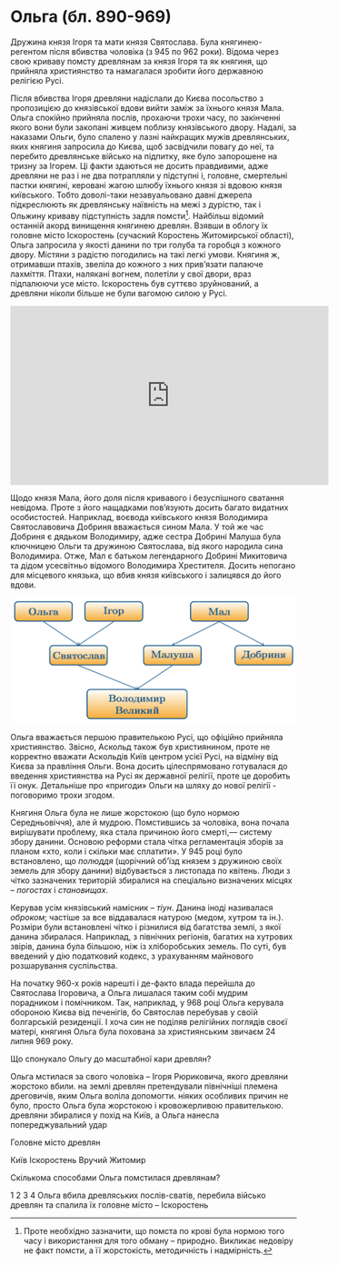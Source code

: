 Ольга (бл. 890-969)
===================

Дружина князя Ігоря та мати князя Святослава. Була княгинею-регентом
після вбивства чоловіка (з 945 по 962 роки). Відома через свою криваву
помсту древлянам за князя Ігоря та як княгиня, що прийняла християнство
та намагалася зробити його державною релігією Русі.

Після вбивства Ігоря древляни надіслали до Києва посольство з
пропозицією до князівської вдови вийти заміж за їхнього князя Мала.
Ольга спокійно прийняла послів, прохаючи трохи часу, по закінченні якого
вони були закопані живцем поблизу князівського двору. Надалі, за
наказами Ольги, було спалено у лазні найкращих мужів древлянських, яких
княгиня запросила до Києва, щоб засвідчили повагу до неї, та перебито
древлянське військо на підпитку, яке було запорошене на тризну за
Ігорем. Ці факти здаються не досить правдивими, адже древляни не раз і
не два потрапляли у підступні і, головне, смертельні пастки княгині,
керовані жагою шлюбу їхнього князя зі вдовою князя київського. Тобто
доволі-таки незавуальовано давні джерела підкреслюють як древлянську
наївність на межі з дурістю, так і Ольжину криваву підступність задля
помсти[^3]. Найбільш відомий останній акорд винищення княгинею древлян.
Взявши в облогу їх головне місто Іскоростень (сучасний Коростень
Житомирської області), Ольга запросила у якості данини по три голуба та
горобця з кожного двору. Містяни з радістю погодились на такі легкі
умови. Княгиня ж, отримавши птахів, звеліла до кожного з них прив’язати
палаюче лахміття. Птахи, налякані вогнем, полетіли у свої двори, враз
підпалюючи усе місто. Іскоростень був суттєво зруйнований, а древляни
ніколи більше не були вагомою силою у Русі.

<div class="fluidMedia">
<iframe align="center" width="560" height="315" src="https://www.youtube.com/embed/XDMIZWaCsrc" frameborder="0" allowfullscreen></iframe>
</div>
<div class="popup">
</div>
<div class="space">
</div>



Щодо князя Мала, його доля після кривавого і безуспішного сватання
невідома. Проте з його нащадками пов’язують досить багато видатних
особистостей. Наприклад, воєвода київського князя Володимира
Святославовича Добриня вважається сином Мала. У той же час Добриня є
дядьком Володимиру, адже сестра Добрині Малуша була ключницею Ольги та
дружиною Святослава, від якого народила сина Володимира. Отже, Мал є
батьком легендарного Добрині Микитовича та дідом усесвітньо відомого
Володимира Хрестителя. Досить непогано для місцевого князька, що вбив
князя київського і залицявся до його вдови.

<div align="center">
<img src="olga.png" width="500" />
</div>

Ольга вважається першою правителькою Русі, що офіційно прийняла
християнство. Звісно, Аскольд також був християнином, проте не корректно
вважати Аскольдiв Київ центром усiєї Русi, на вiдмiну вiд Києва за
правлiння Ольги. Вона досить цілеспрямовано готувалася до введення
християнства на Русі як державної релігії, проте це доробить її онук.
Детальнiше про «пригоди» Ольги на шляху до нової релiгiї - поговоримо
трохи згодом.

Княгиня Ольга була не лише жорстокою (що було нормою Середньовіччя), але
й мудрою. Помстившись за чоловіка, вона почала вирішувати проблему, яка
стала причиною його смерті,— систему збору данини. Основою реформи стала
чітка регламентація зборів за планом «хто, коли і скільки має сплатити».
У 945 році було встановлено, що *полюддя* (щорічний об’їзд князем з
дружиною своїх земель для збору данини) відбувається з листопада по
квітень. Люди з чітко зазначених територій збиралися на спеціально
визначених місцях – *погостах* і *становищах*.

Керував усім князівський намісник – *тіун*. Данина іноді називалася
*оброком*; частіше за все віддавалася натурою (медом, хутром та ін.).
Розміри були встановлені чітко і різнилися від багатства землі, з якої
данина збиралася. Наприклад, з північних регіонів, багатих на хутрових звірів, данина була більшою, ніж із
хліборобських земель. По суті, був введений у дію податковий кодекс, з
урахуванням майнового розшарування суспільства.

На початку 960-х років нарешті і де-факто влада перейшла до Святослава
Ігоровича, а Ольга лишалася таким собі мудрим порадником і помічником.
Так, наприклад, у 968 році Ольга керувала обороною Києва від печенігів,
бо Святослав перебував у своїй болгарській резиденції. І хоча син не
поділяв релігійних поглядів своєї матері, княгиня Ольга була похована за
християнським звичаєм 24 липня 969 року.

[^3]: Проте необхідно зазначити, що помста по крові була нормою того часу і використання для того обману – природно. Викликає недовіру не факт помсти, а її жорстокість, методичність і надмірність.

<quiz>
    <question>
        <p>Що спонукало Ольгу до масштабної кари древлян?</p>
        <answer correct>Ольга мстилася за свого чоловіка – Ігоря Рюриковича, якого древляни жорстоко вбили.</answer>
        <answer>на землі древлян претендували північніші племена дреговичів, яким Ольга воліла допомогти.</answer>
        <answer>ніяких особливих причин не було, просто Ольга була жорстокою і кровожерливою правителькою.</answer>
        <answer>древляни збиралися у похід на Київ, а Ольга нанесла попереджувальний удар</answer>
    </question>
    <question>
        <p>Головне місто древлян</p>
        <answer>Київ</answer>
        <answer correct>Іскоростень</answer>
        <answer>Вручий</answer>
        <answer>Житомир</answer>
    </question>
        <question>
        <p>Скількома способами Ольга помстилася древлянам?</p>
        <answer>1</answer>
        <answer>2</answer>
        <answer correct>3</answer>
        <answer>4</answer>
        <explanation>Ольга вбила древляських послів-сватів, перебила військо древлян та спалила їх головне місто – Іскоростень
        </explanation>
    </question>
</quiz>